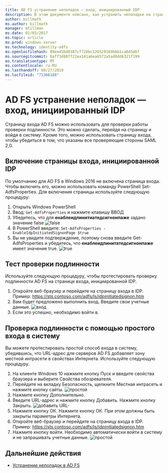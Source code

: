 ```yaml
---
title: AD FS устранение неполадок — вход, инициированный IDP
description: В этом документе описано, как устранить неполадки на странице входа AD FS.
author: billmath
ms.author: billmath
manager: mtillman
ms.date: 01/03/2017
ms.topic: article
ms.prod: windows-server
ms.technology: identity-adfs
ms.openlocfilehash: 89ee45bd0387cf728bc126529169b6b1ca045d6f
ms.sourcegitcommit: 6aff3d88ff22ea141a6ea6572a5ad8dd6321f199
ms.translationtype: MT
ms.contentlocale: ru-RU
ms.lasthandoff: 09/27/2019
ms.locfileid: "71366188"
---
```

# <a name="ad-fs-troubleshooting---idp-initiated-sign-on"></a>AD FS устранение неполадок — вход, инициированный IDP
Страницу входа AD FS можно использовать для проверки работы проверки подлинности.  Это можно сделать, перейдя на страницу и войдя в систему.  Кроме того, можно использовать страницу входа, чтобы убедиться в том, что указаны все проверяющие стороны SAML 2,0.

## <a name="enable-the-idp-initiated-sign-on-page"></a>Включение страницы входа, инициированной IDP
По умолчанию для AD FS в Windows 2016 не включена страница входа.  Чтобы включить его, можно использовать команду PowerShell Set-AdfsProperties.  Для включения страницы используйте следующую процедуру:

1.  Открыть Windows PowerShell
2.  Ввод: `Get-AdfsProperties` и нажмите клавишу ВВОД
3.  Убедитесь, что для **енаблеидпинитиатедсигнонпаже** задано значение false ![false](media/ad-fs-tshoot-initiatedsignon/idp2.png)
4.  В PowerShell введите: `Set-AdfsProperties -EnableIdpInitiatedSignonPage $true`
5.  Вы не увидите подтверждение, поэтому снова введите Get-AdfsProperties и убедитесь, что **енаблеидпинитатедсигнонпаже** имеет значение true.
![true](media/ad-fs-tshoot-initiatedsignon/idp4.png)

## <a name="test-authentication"></a>Тест проверки подлинности
Используйте следующую процедуру, чтобы протестировать проверку подлинности AD FS на странице входа, инициированной IDP.

1.  Откройте веб-браузер и перейдите на страницу входа в IDP.  Пример: https://sts.contoso.com/adfs/ls/idpinitiatedsignon.htm
2.  Вам будет предложено выполнить вход.  Введите свои учетные данные.
![вход](media/ad-fs-tshoot-initiatedsignon/idp5.png)
3.  Если это успешно, необходимо войти в.


## <a name="test-authentication-using-a-seamless-logon-experience"></a>Проверка подлинности с помощью простого входа в систему
Вы можете протестировать простой способ входа в систему, убедившись, что URL-адрес для серверов AD FS добавляет зону местной интрасети в свойствах Интернета.  Используйте следующую процедуру.

1.  На клиенте Windows 10 нажмите кнопку Пуск и введите свойства браузера и выберите Свойства обозревателя.
2.   Перейдите на вкладку Безопасность, щелкните Местная интрасеть и нажмите кнопку сайты.
![простой](media/ad-fs-tshoot-initiatedsignon/idp8.png)
1.  Нажмите кнопку Дополнительно.
2.  Введите URL-адрес и нажмите кнопку Добавить.  Нажмите кнопку Закрыть.
![добавить URL-](media/ad-fs-tshoot-initiatedsignon/idp9.png)
1.  Нажмите кнопку ОК.  Нажмите кнопку ОК.  При этом должны быть закрыты параметры Интернета.
2.  Откройте веб-браузер и перейдите на страницу входа в IDP.  Пример: https://sts.contoso.com/adfs/ls/idpinitiatedsignon.htm
3.  Нажмите кнопку войти.  Необходимо автоматически войти в систему и не запрашивать учетные данные.
![простой](media/ad-fs-tshoot-initiatedsignon/idp6.png)

## <a name="next-steps"></a>Дальнейшие действия

- [Устранение неполадок в AD FS](ad-fs-tshoot-overview.md)
